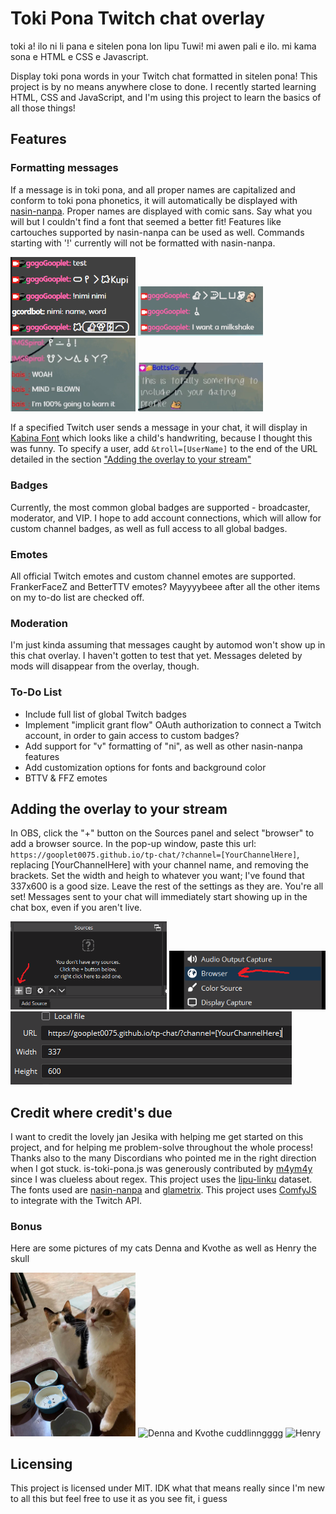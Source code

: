 # Toki Pona Twitch chat overlay
toki a! ilo ni li pana e sitelen pona lon lipu Tuwi! mi awen pali e ilo. mi kama sona e HTML e CSS e Javascript. 

Display toki pona words in your Twitch chat formatted in sitelen pona! This project is by no means anywhere close to done. I recently started learning HTML, CSS and JavaScript, and I'm using this project to learn the basics of all those things! 

## Features
### Formatting messages
If a message is in toki pona, and all proper names are capitalized and conform to toki pona phonetics, it will automatically be displayed with [nasin-nanpa](https://github.com/ETBCOR/nasin-nanpa). Proper names are displayed with comic sans. Say what you will but I couldn't find a font that seemed a better fit! Features like cartouches supported by nasin-nanpa can be used as well. Commands starting with '!' currently will not be formatted with nasin-nanpa. 

<img src="./readme-images/example1.png" alt="proper names and cartouches" width=200/>
<img src="./readme-images/example2.png" alt="emotes" width=200/>
<img src="./readme-images/example4.png" alt="sitelen pona example from an actual stream" width=200/>
<img src="./readme-images/example3.png" alt="Kabina Font formatting" width=200/>

If a specified Twitch user sends a message in your chat, it will display in [Kabina Font](https://www.fontspace.com/kabina-font-f22386) which looks like a child's handwriting, because I thought this was funny. To specify a user, add  `&troll=[UserName]` to the end of the URL detailed in the section ["Adding the overlay to your stream"](https://github.com/gooplet0075/tp-chat/tree/main?tab=readme-ov-file#adding-the-overlay-to-your-stream)
### Badges
Currently, the most common global badges are supported - broadcaster, moderator, and VIP. I hope to add account connections, which will allow for custom channel badges, as well as full access to all global badges. 
### Emotes
All official Twitch emotes and custom channel emotes are supported. FrankerFaceZ and BetterTTV emotes? Mayyyybeee after all the other items on my to-do list are checked off.
### Moderation
I'm just kinda assuming that messages caught by automod won't show up in this chat overlay. I haven't gotten to test that yet. Messages deleted by mods will disappear from the overlay, though.

### To-Do List
- Include full list of global Twitch badges
- Implement "implicit grant flow" OAuth authorization to connect a Twitch account, in order to gain access to custom badges?
- Add support for "v" formatting of "ni", as well as other nasin-nanpa features
- Add customization options for fonts and background color
- BTTV & FFZ emotes
## Adding the overlay to your stream
In OBS, click the "+" button on the Sources panel and select "browser" to add a browser source. In the pop-up window, paste this url:
`https://gooplet0075.github.io/tp-chat/?channel=[YourChannelHere]`, replacing [YourChannelHere] with your channel name, and removing the brackets. Set the width and heigh to whatever you want; I've found that 337x600 is a good size. Leave the rest of the settings as they are. You're all set! Messages sent to your chat will immediately start showing up in the chat box, even if you aren't live.

<img src="./readme-images/obs1.png" alt="add source" width="250"/>
<img src="./readme-images/obs2.png" alt="browser source" width="250"/>
<img src="./readme-images/obs3.png" alt="settings" width="450"/>

## Credit where credit's due
I want to credit the lovely jan Jesika with helping me get started on this project, and for helping me problem-solve throughout the whole process! 
Thanks also to the many Discordians who pointed me in the right direction when I got stuck. 
is-toki-pona.js was generously contributed by [m4ym4y](https://github.com/m4ym4y) since I was clueless about regex.
This project uses the [lipu-linku](https://github.com/lipu-linku/sona) dataset.
The fonts used are [nasin-nanpa](https://github.com/ETBCOR/nasin-nanpa) and [glametrix](https://www.fontspace.com/glametrix-font-f16913).
This project uses [ComfyJS](https://github.com/instafluff/ComfyJS) to integrate with the Twitch API. 
### Bonus
Here are some pictures of my cats Denna and Kvothe as well as Henry the skull

<img src="./readme-images/cats1.png" alt="Denna and Kvothe waiting to be fed" width="200"/>
<img src="./readme-images/cats2.png" alt="Denna and Kvothe cuddlinngggg" width="300"/>
<img src="./readme-images/henry1.png" alt="Henry" width="180"/>

## Licensing
This project is licensed under MIT. IDK what that means really since I'm new to all this but feel free to use it as you see fit, i guess

